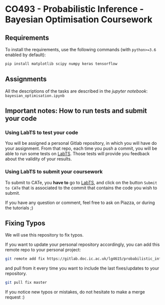 # CO493 - Probabilistic Inference - Bayesian Optimisation Coursework

## Requirements

To install the requirements, use the following commands (with `python>=3.6` enabled by default):
```bash
pip install matplotlib scipy numpy keras tensorflow
```

## Assignments

All the descriptions of the tasks are described in the *jupyter notebook*: `bayesian_optimisation.ipynb`

## Important notes: How to run tests and submit your code

### Using LabTS to test your code

You will be assigned a personal Gitlab repository, in which you will have do your assignment.
From that repo, each time you push a commit, you will be able to run some tests on [LabTS](https://teaching.doc.ic.ac.uk/labts).
Those tests will provide you feedback about the validity of your results.

### Using LabTS to submit your coursework

To submit to CATe, you **have to** go to [LabTS](https://teaching.doc.ic.ac.uk/labts), and click on the button `Submit to CATe` that is associated to the commit that contains the code you wish to submit.

If you have any question or comment, feel free to ask on Piazza, or during the tutorials ;)


## Fixing Typos 

We will use this repository to fix typos.

If you want to update your personal repository accordingly, you can add this remote repo to your personal project: 
```bash
git remote add fix https://gitlab.doc.ic.ac.uk/lg4615/probabilistic_inference_bayesian_optimisation_coursework
```
and pull from it every time you want to include the last fixes/updates to your repository. 
```bash
git pull fix master
``` 

If you notice new typos or mistakes, do not hesitate to make a merge request :) 
